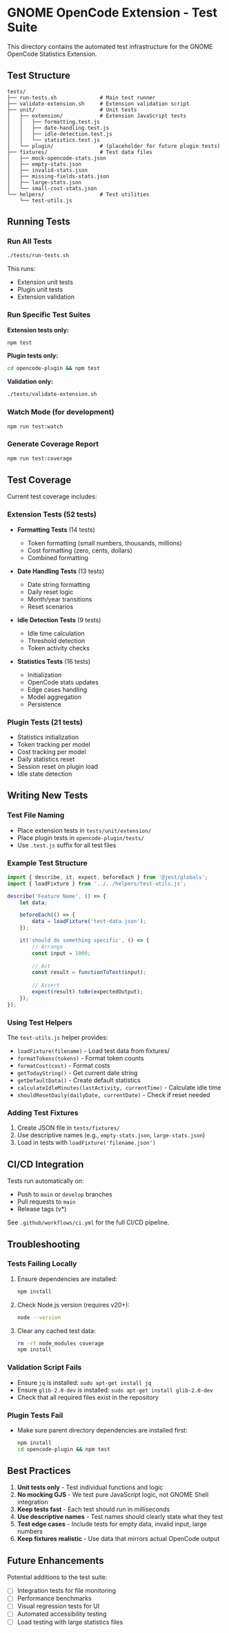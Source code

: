 # GNOME OpenCode Extension - Test Suite

This directory contains the automated test infrastructure for the GNOME OpenCode Statistics Extension.

## Test Structure

```
tests/
├── run-tests.sh              # Main test runner
├── validate-extension.sh     # Extension validation script
├── unit/                     # Unit tests
│   ├── extension/            # Extension JavaScript tests
│   │   ├── formatting.test.js
│   │   ├── date-handling.test.js
│   │   ├── idle-detection.test.js
│   │   └── statistics.test.js
│   └── plugin/               # (placeholder for future plugin tests)
├── fixtures/                 # Test data files
│   ├── mock-opencode-stats.json
│   ├── empty-stats.json
│   ├── invalid-stats.json
│   ├── missing-fields-stats.json
│   ├── large-stats.json
│   └── small-cost-stats.json
└── helpers/                  # Test utilities
    └── test-utils.js
```

## Running Tests

### Run All Tests

```bash
./tests/run-tests.sh
```

This runs:
- Extension unit tests
- Plugin unit tests
- Extension validation

### Run Specific Test Suites

**Extension tests only:**
```bash
npm test
```

**Plugin tests only:**
```bash
cd opencode-plugin && npm test
```

**Validation only:**
```bash
./tests/validate-extension.sh
```

### Watch Mode (for development)

```bash
npm run test:watch
```

### Generate Coverage Report

```bash
npm run test:coverage
```

## Test Coverage

Current test coverage includes:

### Extension Tests (52 tests)
- **Formatting Tests** (14 tests)
  - Token formatting (small numbers, thousands, millions)
  - Cost formatting (zero, cents, dollars)
  - Combined formatting
  
- **Date Handling Tests** (13 tests)
  - Date string formatting
  - Daily reset logic
  - Month/year transitions
  - Reset scenarios

- **Idle Detection Tests** (9 tests)
  - Idle time calculation
  - Threshold detection
  - Token activity checks
  
- **Statistics Tests** (16 tests)
  - Initialization
  - OpenCode stats updates
  - Edge cases handling
  - Model aggregation
  - Persistence

### Plugin Tests (21 tests)
- Statistics initialization
- Token tracking per model
- Cost tracking per model
- Daily statistics reset
- Session reset on plugin load
- Idle state detection

## Writing New Tests

### Test File Naming

- Place extension tests in `tests/unit/extension/`
- Place plugin tests in `opencode-plugin/tests/`
- Use `.test.js` suffix for all test files

### Example Test Structure

```javascript
import { describe, it, expect, beforeEach } from '@jest/globals';
import { loadFixture } from '../../helpers/test-utils.js';

describe('Feature Name', () => {
    let data;

    beforeEach(() => {
        data = loadFixture('test-data.json');
    });

    it('should do something specific', () => {
        // Arrange
        const input = 1000;
        
        // Act
        const result = functionToTest(input);
        
        // Assert
        expect(result).toBe(expectedOutput);
    });
});
```

### Using Test Helpers

The `test-utils.js` helper provides:

- `loadFixture(filename)` - Load test data from fixtures/
- `formatTokens(tokens)` - Format token counts
- `formatCost(cost)` - Format costs
- `getTodayString()` - Get current date string
- `getDefaultData()` - Create default statistics
- `calculateIdleMinutes(lastActivity, currentTime)` - Calculate idle time
- `shouldResetDaily(dailyDate, currentDate)` - Check if reset needed

### Adding Test Fixtures

1. Create JSON file in `tests/fixtures/`
2. Use descriptive names (e.g., `empty-stats.json`, `large-stats.json`)
3. Load in tests with `loadFixture('filename.json')`

## CI/CD Integration

Tests run automatically on:
- Push to `main` or `develop` branches
- Pull requests to `main`
- Release tags (v*)

See `.github/workflows/ci.yml` for the full CI/CD pipeline.

## Troubleshooting

### Tests Failing Locally

1. Ensure dependencies are installed:
   ```bash
   npm install
   ```

2. Check Node.js version (requires v20+):
   ```bash
   node --version
   ```

3. Clear any cached test data:
   ```bash
   rm -rf node_modules coverage
   npm install
   ```

### Validation Script Fails

- Ensure `jq` is installed: `sudo apt-get install jq`
- Ensure `glib-2.0-dev` is installed: `sudo apt-get install glib-2.0-dev`
- Check that all required files exist in the repository

### Plugin Tests Fail

- Make sure parent directory dependencies are installed first:
  ```bash
  npm install
  cd opencode-plugin && npm test
  ```

## Best Practices

1. **Unit tests only** - Test individual functions and logic
2. **No mocking GJS** - We test pure JavaScript logic, not GNOME Shell integration
3. **Keep tests fast** - Each test should run in milliseconds
4. **Use descriptive names** - Test names should clearly state what they test
5. **Test edge cases** - Include tests for empty data, invalid input, large numbers
6. **Keep fixtures realistic** - Use data that mirrors actual OpenCode output

## Future Enhancements

Potential additions to the test suite:

- [ ] Integration tests for file monitoring
- [ ] Performance benchmarks
- [ ] Visual regression tests for UI
- [ ] Automated accessibility testing
- [ ] Load testing with large statistics files
